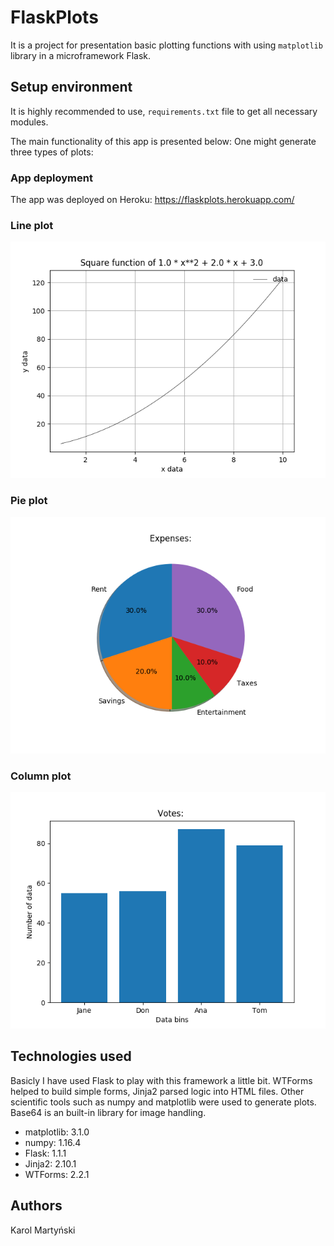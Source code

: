 # FlaskPlots

It is a project for presentation basic plotting functions with using ```matplotlib``` library in a microframework Flask.



## Setup environment

It is highly recommended to use, ```requirements.txt``` file to get all necessary modules.

The main functionality of this app is presented below:
One might generate three types of plots:

### App deployment

The app was deployed on Heroku: https://flaskplots.herokuapp.com/

### Line plot
![Image description](https://github.com/kmartynski/FlaskPlots/blob/master/PlotExamples/line.png)



### Pie plot
![Image description](https://github.com/kmartynski/FlaskPlots/blob/master/PlotExamples/pie.png)



### Column plot
![Image description](https://github.com/kmartynski/FlaskPlots/blob/master/PlotExamples/column.png)



## Technologies used

Basicly I have used Flask to play with this framework a little bit. 
WTForms helped to build simple forms, Jinja2 parsed logic into HTML files.
Other scientific tools such as numpy and matplotlib were used to generate plots.
Base64 is an built-in library for image handling.


* matplotlib: 3.1.0
* numpy: 1.16.4
* Flask: 1.1.1
* Jinja2: 2.10.1
* WTForms: 2.2.1


## Authors

Karol Martyński
